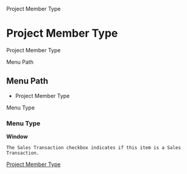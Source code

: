 
Project Member Type
# Project Member Type


Project Member Type

Menu Path
## Menu Path



- Project Member Type

Menu Type
### Menu Type

**Window**

```
The Sales Transaction checkbox indicates if this item is a Sales Transaction.
```

[Project Member Type](../../functional-guide/window/window-project-member-type.md)